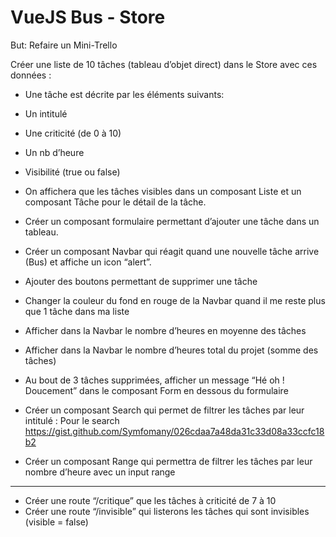 # VueJS Bus - Store


But: Refaire un Mini-Trello


Créer une liste de 10 tâches (tableau d’objet direct) dans le Store avec ces données : 

* Une tâche est décrite par les éléments suivants:
* Un intitulé
* Une criticité (de 0 à 10)
* Un nb d’heure
* Visibilité (true ou false)

* On affichera que les tâches visibles dans un composant Liste et un composant Tâche pour le détail de la tâche.
* Créer un composant formulaire permettant d’ajouter une tâche dans un tableau.

* Créer un composant Navbar qui réagit quand une nouvelle tâche arrive (Bus) et affiche un icon “alert”.


* Ajouter des boutons permettant de supprimer une tâche

* Changer la couleur du fond en rouge de la Navbar quand il me reste plus que 1 tâche dans ma liste

* Afficher dans la Navbar le nombre d’heures en moyenne des tâches 
* Afficher dans la Navbar le nombre d’heures total du projet (somme des tâches)
* Au bout de 3 tâches supprimées, afficher un message “Hé oh ! Doucement” dans le composant Form en dessous du formulaire
* Créer un composant Search qui permet de filtrer les tâches par leur intitulé : Pour le search https://gist.github.com/Symfomany/026cdaa7a48da31c33d08a33ccfc18b2


* Créer un composant Range qui permettra de filtrer les tâches par leur nombre d’heure avec un input range

-------------


* Créer une route “/critique” que les tâches à criticité de 7 à 10
* Créer une route “/invisible” qui listerons les tâches qui sont invisibles (visible = false)

